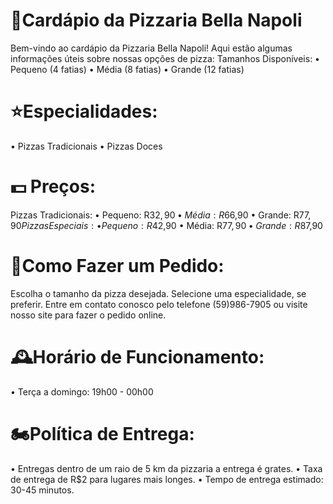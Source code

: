# 📃Cardápio da Pizzaria Bella Napoli 
Bem-vindo ao cardápio da Pizzaria Bella Napoli! Aqui estão algumas informações úteis sobre nossas opções de pizza:
Tamanhos Disponíveis:
• Pequeno (4 fatias)
• Média (8 fatias)
• Grande (12 fatias)
# ⭐Especialidades:
• Pizzas Tradicionais
• Pizzas Doces 
# 💵 Preços:
Pizzas Tradicionais:
• Pequeno: R$32,90
• Média: R$66,90
• Grande: R$77,90
Pizzas Especiais:
• Pequeno: R$42,90
• Média: R$77,90
• Grande: R$87,90
# 📱Como Fazer um Pedido:
Escolha o tamanho da pizza desejada.
Selecione uma especialidade, se preferir.
Entre em contato conosco pelo telefone (59)986-7905 ou visite nosso site para fazer o pedido online.
# 🕰️Horário de Funcionamento:
• Terça a domingo: 19h00 - 00h00
# 🏍️Política de Entrega:
• Entregas dentro de um raio de 5 km da pizzaria a entrega é grates.
• Taxa de entrega de R$2 para lugares mais longes.
• Tempo de entrega estimado: 30-45 minutos.